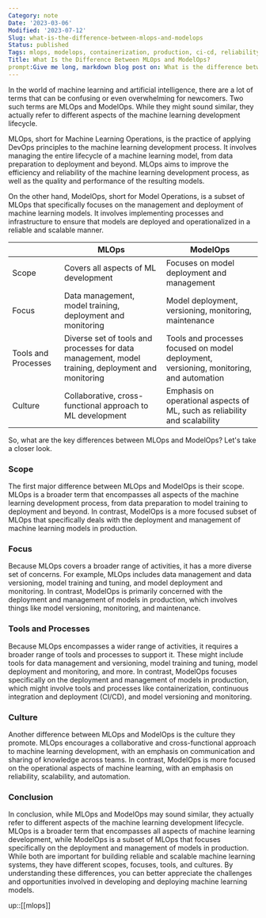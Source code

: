 ```yaml
---
Category: note
Date: '2023-03-06'
Modified: '2023-07-12'
Slug: what-is-the-difference-between-mlops-and-modelops
Status: published
Tags: mlops, modelops, containerization, production, ci-cd, reliability, scalability, automation
Title: What Is the Difference Between MLOps and ModelOps?
prompt:Give me long, markdown blog post on: What is the difference between MLOps and ModelOps?. Use emphasis (bold) and hyperlinks where appropriate.
---
```


In the world of machine learning and artificial intelligence, there are a lot of terms that can be confusing or even overwhelming for newcomers. Two such terms are MLOps and ModelOps. While they might sound similar, they actually refer to different aspects of the machine learning development lifecycle.

MLOps, short for Machine Learning Operations, is the practice of applying DevOps principles to the machine learning development process. It involves managing the entire lifecycle of a machine learning model, from data preparation to deployment and beyond. MLOps aims to improve the efficiency and reliability of the machine learning development process, as well as the quality and performance of the resulting models.

On the other hand, ModelOps, short for Model Operations, is a subset of MLOps that specifically focuses on the management and deployment of machine learning models. It involves implementing processes and infrastructure to ensure that models are deployed and operationalized in a reliable and scalable manner.


|    | MLOps                             | ModelOps                              |
|----|-----------------------------------|---------------------------------------|
|Scope| Covers all aspects of ML development | Focuses on model deployment and management |
|Focus| Data management, model training, deployment and monitoring | Model deployment, versioning, monitoring, maintenance |
|Tools and Processes| Diverse set of tools and processes for data management, model training, deployment and monitoring | Tools and processes focused on model deployment, versioning, monitoring, and automation |
|Culture| Collaborative, cross-functional approach to ML development | Emphasis on operational aspects of ML, such as reliability and scalability |


So, what are the key differences between MLOps and ModelOps? Let's take a closer look.

### Scope

The first major difference between MLOps and ModelOps is their scope. MLOps is a broader term that encompasses all aspects of the machine learning development process, from data preparation to model training to deployment and beyond. In contrast, ModelOps is a more focused subset of MLOps that specifically deals with the deployment and management of machine learning models in production.

### Focus

Because MLOps covers a broader range of activities, it has a more diverse set of concerns. For example, MLOps includes data management and data versioning, model training and tuning, and model deployment and monitoring. In contrast, ModelOps is primarily concerned with the deployment and management of models in production, which involves things like model versioning, monitoring, and maintenance.

### Tools and Processes

Because MLOps encompasses a wider range of activities, it requires a broader range of tools and processes to support it. These might include tools for data management and versioning, model training and tuning, model deployment and monitoring, and more. In contrast, ModelOps focuses specifically on the deployment and management of models in production, which might involve tools and processes like containerization, continuous integration and deployment (CI/CD), and model versioning and monitoring.

### Culture

Another difference between MLOps and ModelOps is the culture they promote. MLOps encourages a collaborative and cross-functional approach to machine learning development, with an emphasis on communication and sharing of knowledge across teams. In contrast, ModelOps is more focused on the operational aspects of machine learning, with an emphasis on reliability, scalability, and automation.


### Conclusion

In conclusion, while MLOps and ModelOps may sound similar, they actually refer to different aspects of the machine learning development lifecycle. MLOps is a broader term that encompasses all aspects of machine learning development, while ModelOps is a subset of MLOps that focuses specifically on the deployment and management of models in production. While both are important for building reliable and scalable machine learning systems, they have different scopes, focuses, tools, and cultures. By understanding these differences, you can better appreciate the challenges and opportunities involved in developing and deploying machine learning models.

up::[[mlops]]